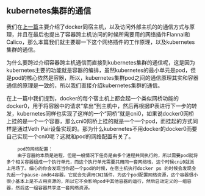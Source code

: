 ## kubernetes集群的通信
我们在[上一篇](./kubernetes_network_01.md)主要介绍了docker同宿主机，以及访问外部主机的的通信方式与原理，并且在最后也提出了容器跨主机访问的时候所需要用的网络插件Flannal和Calico，那么本篇我们就主要聊一下这个网络插件的工作原理，以及kubernetes集群的通信。

为什么要跨过介绍容器跨主机通信而直接到kubernetes集群的通信呢，这是因为kubernetes主要的功能就是容器的编排，虽然kubernetes的最小单元是pod，但是pod的核心依然是容器，所以，kubernetes集群pod之间的通信原理其实和容器通信的原理是一致的，所以我们直接介绍kubernetes集群的通信。

在上一篇中我们提到，docker的每个宿主机上都会起一个类似网桥功能的docker0，用于将容器中的请求“拿出”到主机中，然后再根据IP表进行下一步的转发，kubernetes同样也实现了这样的一个“网桥”就是cni0，如果说docker0网桥上挂的是一个一个容器，那么cni0网桥上挂的就是一个一个pod，而挂起的方式同样是通过Veth Pair设备实现的。那为什么kubernetes不用docker的docker0而要自己实现一个cni0呢？这就和pod的网络配置有关了。

```
    pod的网络配置：
    由于容器的本质是进程，但是一般情况下任务是由多个进程共同执行的，所以需要pod就将多个相关容器组成一个执行单元，而这个执行单元需要共用同一套网络栈，这个时候cni0就派上用场了。细心的你会发现当你起一个pod的时候，在宿主机执行docker ps 的时候会发现会先起一个pause-amd64容器，它就会先调用CNI插件，为这个pod配置网络资源，这个容器很小很小基本上是不占用资源的，所以它不会影响pod中其他容器的运行，然后启动定义的一组容器，然后这一组容器共享这一套网络资源。
```


